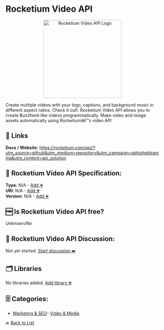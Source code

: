 # Rocketium Video API
<p align="center">
    <img width="256" src="https://raw.githubusercontent.com/apis-list/apis-list/main/apis/rocketium-video-api/logo_256x256.png" alt="Rocketium Video API Logo"/>
</p>
Create multiple videos with your logo, captions, and background music in different aspect ratios. Check it out!. Rocketium Video API allows you to create Buzzfeed-like videos programmatically. Make video and image assets automatically using Rocketiumâ€™s video API

##  🔗 Links
**Docs / Website**: https://rocketium.com/api/?utm_source=github&utm_medium=repository&utm_campaign=abhishekbanthia&utm_content=api_solution

## 🧬 Rocketium Video API Specification:
**Type**: N/A - [Add ➕](https://github.com/apis-list/apis-list/edit/main/apis/rocketium-video-api/rocketium-video-api.yaml)  
**URI**: N/A - [Add ➕](https://github.com/apis-list/apis-list/edit/main/apis/rocketium-video-api/rocketium-video-api.yaml)  
**Version**: N/A - [Add ➕](https://github.com/apis-list/apis-list/edit/main/apis/rocketium-video-api/rocketium-video-api.yaml)

## 🆓 Is Rocketium Video API free?
 Unknown/No 

## 💬 Rocketium Video API Discussion:
Not yet started. [Start discussion ➡️](https://github.com/apis-list/apis-list/discussions/new)

## 🗂️ Libraries

No libraries added. [Add library ➕](https://github.com/apis-list/apis-list/edit/main/apis/rocketium-video-api/rocketium-video-api.yaml)    


## 🗄️ Categories:
- [Marketing & SEO](https://github.com/apis-list/apis-list#marketing--seo-)- [Video & Media](https://github.com/apis-list/apis-list#video--media-)

🔙  [Back to List](https://github.com/apis-list/apis-list)
